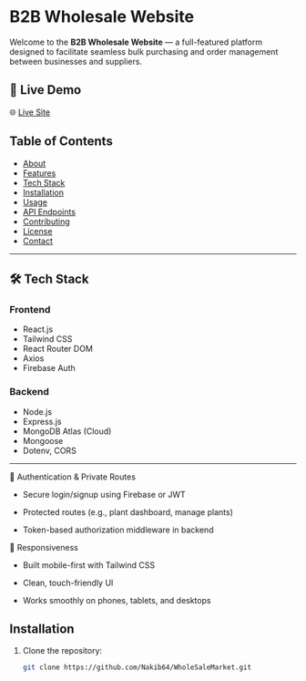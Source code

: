 # B2B Wholesale Website

Welcome to the **B2B Wholesale Website** — a full-featured platform designed to facilitate seamless bulk purchasing and order management between businesses and suppliers.

## 🚀 Live Demo

🌐 [Live Site](https://wholesale-11b32.web.app/)

## Table of Contents

- [About](#about)
- [Features](#features)
- [Tech Stack](#tech-stack)
- [Installation](#installation)
- [Usage](#usage)
- [API Endpoints](#api-endpoints)
- [Contributing](#contributing)
- [License](#license)
- [Contact](#contact)


---

## 🛠️ Tech Stack

### Frontend
- React.js
- Tailwind CSS
- React Router DOM
- Axios 
- Firebase Auth 

### Backend
- Node.js
- Express.js
- MongoDB Atlas (Cloud)
- Mongoose
- Dotenv, CORS

---

🔐 Authentication & Private Routes
- Secure login/signup using Firebase or JWT

- Protected routes (e.g., plant dashboard, manage plants)

- Token-based authorization middleware in backend

📱 Responsiveness
- Built mobile-first with Tailwind CSS

- Clean, touch-friendly UI

- Works smoothly on phones, tablets, and desktops
## Installation

1. Clone the repository:
   ```bash
   git clone https://github.com/Nakib64/WholeSaleMarket.git
